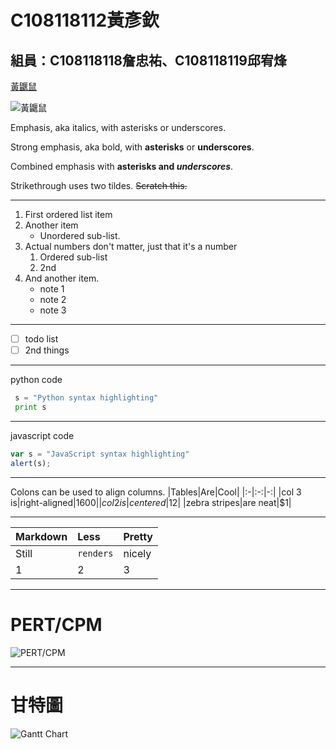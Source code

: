 # C108118112黃彥欽

## 組員：C108118118詹忠祐、C108118119邱宥烽

[黃鼴鼠](https://c.tenor.com/6EK1EGptUtkAAAAC/monty-mole-gaming.gif)

![黃鼴鼠](https://mario.wiki.gallery/images/2/20/MontymoleNSMBU.png)

Emphasis, aka italics, with asterisks or underscores.

Strong emphasis, aka bold, with **asterisks** or **underscores**.

Combined emphasis with **asterisks and *underscores***.

Strikethrough uses two tildes. ~~Scratch this.~~

___

1. First ordered list item
2. Another item
   * Unordered sub-list.
3. Actual numbers don't matter, just that it's a number
   1. Ordered sub-list
   2. 2nd
4. And another item.
   * note 1
   * note 2
   * note 3  
___
- [ ] todo list
- [ ] 2nd things
___
python code
```python
 s = "Python syntax highlighting"
 print s
```
___
javascript code
```js
var s = "JavaScript syntax highlighting"
alert(s);
```
___
Colons can be used to align columns.
|Tables|Are|Cool|
|:-|:-:|-:|
|col 3 is|right-aligned|$1600|
|col 2 is|centered|$12|
|zebra stripes|are neat|$1|
___
|Markdown|Less|Pretty|
|:-|:-|:-|
|Still|`renders`|nicely|
|1|2|3|
___
 # PERT/CPM
![PERT/CPM](https://raw.githubusercontent.com/u04fup/SystemAnalysisAndDesign/main/PERT_CPM.JPG)
___
 # 甘特圖
![Gantt Chart](https://raw.githubusercontent.com/u04fup/SystemAnalysisAndDesign/main/Gantt%20Chart.JPG)
